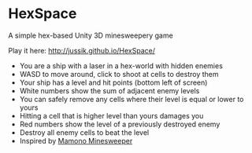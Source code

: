 # HexSpace

A simple hex-based Unity 3D minesweepery game

Play it here: http://jussik.github.io/HexSpace/

* You are a ship with a laser in a hex-world with hidden enemies
* WASD to move around, click to shoot at cells to destroy them
* Your ship has a level and hit points (bottom left of screen)
* White numbers show the sum of adjacent enemy levels
* You can safely remove any cells where their level is equal or lower to yours
* Hitting a cell that is higher level than yours damages you
* Red numbers show the level of a previously destroyed enemy
* Destroy all enemy cells to beat the level
* Inspired by [Mamono Minesweeper](http://www.hojamaka.com/game/mamono_sweeper/en.html)
